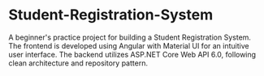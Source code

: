 # Student-Registration-System
A beginner's practice project for building a Student Registration System. The frontend is developed using Angular with Material UI for an intuitive user interface. The backend utilizes ASP.NET Core Web API 6.0, following clean architecture and repository pattern.
